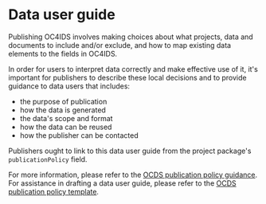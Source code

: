 # Data user guide

Publishing OC4IDS involves making choices about what projects, data and documents to include and/or exclude, and how to map existing data elements to the fields in OC4IDS.

In order for users to interpret data correctly and make effective use of it, it's important for publishers to describe these local decisions and to provide guidance to data users that includes:

* the purpose of publication
* how the data is generated
* the data's scope and format
* how the data can be reused
* how the publisher can be contacted

Publishers ought to link to this data user guide from the project package's `publicationPolicy` field.

For more information, please refer to the [OCDS publication policy guidance](https://standard.open-contracting.org/1.1/en/implementation/publication_policy/). For assistance in drafting a data user guide, please refer to the [OCDS publication policy template](https://www.open-contracting.org/resources/ocds-1-1-publication-policy-template/).
